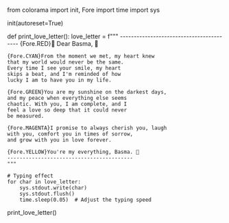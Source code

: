 from colorama import init, Fore
import time
import sys

init(autoreset=True)

def print_love_letter():
    love_letter = f"""
    -----------------------------------------
    {Fore.RED}💖 Dear Basma, 💖

    {Fore.CYAN}From the moment we met, my heart knew 
    that my world would never be the same. 
    Every time I see your smile, my heart 
    skips a beat, and I'm reminded of how 
    lucky I am to have you in my life. 

    {Fore.GREEN}You are my sunshine on the darkest days, 
    and my peace when everything else seems 
    chaotic. With you, I am complete, and I 
    feel a love so deep that it could never 
    be measured.

    {Fore.MAGENTA}I promise to always cherish you, laugh 
    with you, comfort you in times of sorrow, 
    and grow with you in love forever.

    {Fore.YELLOW}You're my everything, Basma. 💖
    -----------------------------------------
    """

    # Typing effect
    for char in love_letter:
        sys.stdout.write(char)
        sys.stdout.flush()
        time.sleep(0.05)  # Adjust the typing speed

print_love_letter()
